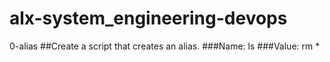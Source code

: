 # alx-system_engineering-devops
0-alias
##Create a script that creates an alias.
###Name: ls
###Value: rm *
